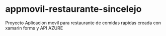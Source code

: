 # appmovil-restaurante-sincelejo
Proyecto Aplicacion movil para restaurante de comidas rapidas creada con xamarin forms y API AZURE
